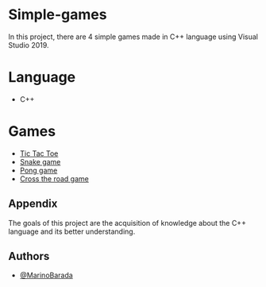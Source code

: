 # Simple-games

In this project, there are 4 simple games made in C++ language using Visual Studio 2019.

# Language
- C++

# Games
- [Tic Tac Toe](https://github.com/MarinoBarada/Simple-games/tree/main/TicTacToe) 
- [Snake game](https://github.com/MarinoBarada/Simple-games/tree/main/Snake-game)
- [Pong game](https://github.com/MarinoBarada/Simple-games/tree/main/Pong-game)
- [Cross the road game](https://github.com/MarinoBarada/Simple-games/tree/main/CrossTheRoad)
## Appendix

The goals of this project are the acquisition of knowledge about the C++ language and its better understanding.


## Authors

- [@MarinoBarada](https://github.com/MarinoBarada)
